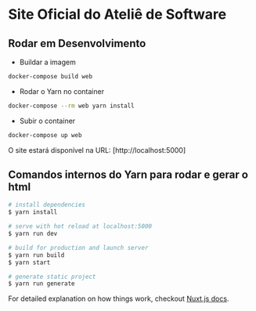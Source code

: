 # Site Oficial do Ateliê de Software

## Rodar em Desenvolvimento

* Buildar a imagem

```bash
docker-compose build web
```

* Rodar o Yarn no container

```bash
docker-compose --rm web yarn install
```

* Subir o container

```bash
docker-compose up web
```

O site estará disponível na URL: [http://localhost:5000]


## Comandos internos do Yarn para rodar e gerar o html

``` bash
# install dependencies
$ yarn install

# serve with hot reload at localhost:5000
$ yarn run dev

# build for production and launch server
$ yarn run build
$ yarn start

# generate static project
$ yarn run generate
```

For detailed explanation on how things work, checkout [Nuxt.js docs](https://nuxtjs.org).
